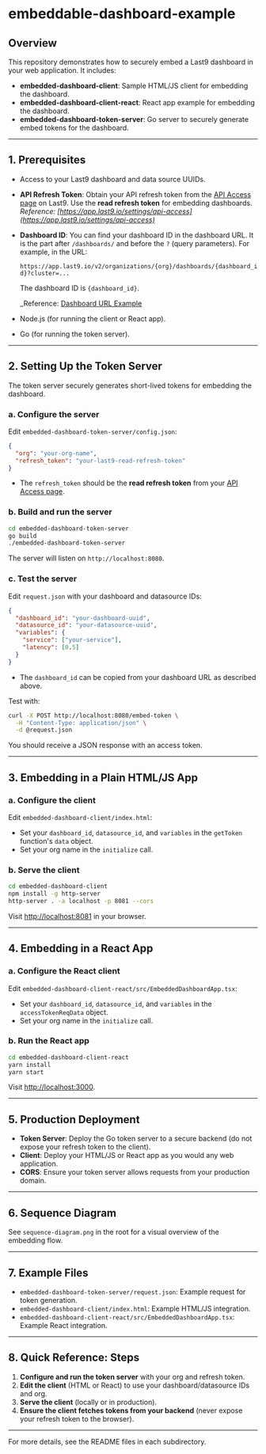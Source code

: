 # embeddable-dashboard-example

## Overview

This repository demonstrates how to securely embed a Last9 dashboard in your web
application. It includes:

- **embedded-dashboard-client**: Sample HTML/JS client for embedding the
  dashboard.
- **embedded-dashboard-client-react**: React app example for embedding the
  dashboard.
- **embedded-dashboard-token-server**: Go server to securely generate embed
  tokens for the dashboard.

---

## 1. Prerequisites

- Access to your Last9 dashboard and data source UUIDs.
- **API Refresh Token**: Obtain your API refresh token from the
  [API Access page](https://app.last9.io/settings/api-access) on Last9. Use the
  **read refresh token** for embedding dashboards.  
  _Reference:
  [https://app.last9.io/settings/api-access](https://app.last9.io/settings/api-access)_
- **Dashboard ID**: You can find your dashboard ID in the dashboard URL. It is
  the part after `/dashboards/` and before the `?` (query parameters). For
  example, in the URL:

  `https://app.last9.io/v2/organizations/{org}/dashboards/{dashboard_id}?cluster=...`

  The dashboard ID is `{dashboard_id}`.

  \_Reference:
  [Dashboard URL Example](https://app.last9.io/v2/organizations/{org}/dashboards/{dashboard_id}?cluster=...)

- Node.js (for running the client or React app).
- Go (for running the token server).

---

## 2. Setting Up the Token Server

The token server securely generates short-lived tokens for embedding the
dashboard.

### a. Configure the server

Edit `embedded-dashboard-token-server/config.json`:

```json
{
  "org": "your-org-name",
  "refresh_token": "your-last9-read-refresh-token"
}
```

- The `refresh_token` should be the **read refresh token** from your
  [API Access page](https://app.last9.io/settings/api-access).

### b. Build and run the server

```sh
cd embedded-dashboard-token-server
go build
./embedded-dashboard-token-server
```

The server will listen on `http://localhost:8080`.

### c. Test the server

Edit `request.json` with your dashboard and datasource IDs:

```json
{
  "dashboard_id": "your-dashboard-uuid",
  "datasource_id": "your-datasource-uuid",
  "variables": {
    "service": ["your-service"],
    "latency": [0.5]
  }
}
```

- The `dashboard_id` can be copied from your dashboard URL as described above.

Test with:

```sh
curl -X POST http://localhost:8080/embed-token \
  -H "Content-Type: application/json" \
  -d @request.json
```

You should receive a JSON response with an access token.

---

## 3. Embedding in a Plain HTML/JS App

### a. Configure the client

Edit `embedded-dashboard-client/index.html`:

- Set your `dashboard_id`, `datasource_id`, and `variables` in the `getToken`
  function's `data` object.
- Set your org name in the `initialize` call.

### b. Serve the client

```sh
cd embedded-dashboard-client
npm install -g http-server
http-server . -a localhost -p 8081 --cors
```

Visit [http://localhost:8081](http://localhost:8081) in your browser.

---

## 4. Embedding in a React App

### a. Configure the React client

Edit `embedded-dashboard-client-react/src/EmbeddedDashboardApp.tsx`:

- Set your `dashboard_id`, `datasource_id`, and `variables` in the
  `accessTokenReqData` object.
- Set your org name in the `initialize` call.

### b. Run the React app

```sh
cd embedded-dashboard-client-react
yarn install
yarn start
```

Visit [http://localhost:3000](http://localhost:3000).

---

## 5. Production Deployment

- **Token Server**: Deploy the Go token server to a secure backend (do not
  expose your refresh token to the client).
- **Client**: Deploy your HTML/JS or React app as you would any web application.
- **CORS**: Ensure your token server allows requests from your production
  domain.

---

## 6. Sequence Diagram

See `sequence-diagram.png` in the root for a visual overview of the embedding
flow.

---

## 7. Example Files

- `embedded-dashboard-token-server/request.json`: Example request for token
  generation.
- `embedded-dashboard-client/index.html`: Example HTML/JS integration.
- `embedded-dashboard-client-react/src/EmbeddedDashboardApp.tsx`: Example React
  integration.

---

## 8. Quick Reference: Steps

1. **Configure and run the token server** with your org and refresh token.
2. **Edit the client** (HTML or React) to use your dashboard/datasource IDs and
   org.
3. **Serve the client** (locally or in production).
4. **Ensure the client fetches tokens from your backend** (never expose your
   refresh token to the browser).

---

For more details, see the README files in each subdirectory.
